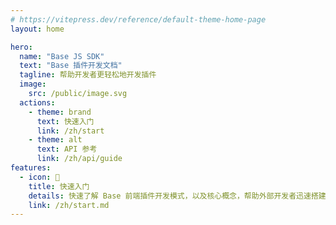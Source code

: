 ```yaml
---
# https://vitepress.dev/reference/default-theme-home-page
layout: home

hero:
  name: "Base JS SDK"
  text: "Base 插件开发文档"
  tagline: 帮助开发者更轻松地开发插件
  image:
    src: /public/image.svg
  actions:
    - theme: brand
      text: 快速入门
      link: /zh/start
    - theme: alt
      text: API 参考
      link: /zh/api/guide
features:
  - icon: 📝
    title: 快速入门 
    details: 快速了解 Base 前端插件开发模式，以及核心概念，帮助外部开发者迅速搭建一个有趣且好用的插件
    link: /zh/start.md
---
```

<style>
:root {
  --vp-home-hero-name-color: transparent;
  --vp-home-hero-name-background: -webkit-linear-gradient(120deg, #bd34fe 30%, #41d1ff);

  --vp-home-hero-image-background-image: linear-gradient(-45deg, #bd34fe 50%, #47caff 50%);
  --vp-home-hero-image-filter: blur(40px);
}

.image-src {
  width: 100%;
  height: 100%;
}

@media (min-width: 640px) {
  :root {
    --vp-home-hero-image-filter: blur(56px);
  }
}

@media (min-width: 960px) {
  :root {
    --vp-home-hero-image-filter: blur(72px);
  }
}
</style>


